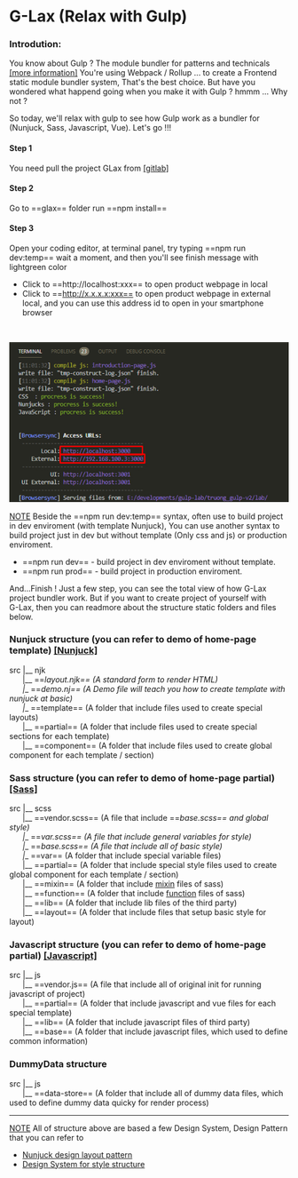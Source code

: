 # G-Lax (Relax with Gulp)

### Introdution:
You know about Gulp ? The module bundler for patterns and technicals [[more information]](https://gulpjs.com/)
You're using Webpack / Rollup ... to create a Frontend static module bundler system, That's the best choice. But have you wondered what happend going when you make it with Gulp ? hmmm ... Why not ?

So today, we'll relax with gulp to see how Gulp work as a bundler for (Nunjuck, Sass, Javascript, Vue). Let's go !!!

#### Step 1
You need pull the project GLax from [[gitlab]]()

#### Step 2
Go to ==glax== folder run ==npm install==

#### Step 3
Open your coding editor, at terminal panel, try typing ==npm run dev:temp== wait a moment, and then you'll see finish message with lightgreen color
- Click to ==http://localhost:xxx== to open product webpage in local
- Click to ==http://x.x.x.x:xxx== to open product webpage in external local, and you can use this address id to open in your smartphone browser
<br>

![alt](./image/gulp-step-3.jpg)

<u>NOTE</u>
Beside the ==npm run dev:temp== syntax, often use to build project in dev enviroment (with template Nunjuck), You can use another syntax to build project just in dev but without template (Only css and js) or production enviroment.

- ==npm run dev== - build project in dev enviroment without template.
- ==npm run prod== - build project in production enviroment.

And...Finish ! Just a few step, you can see the total view of how G-Lax project bundler work. But if you want to create project of yourself with <span style="display:inline-block">G-Lax</span>, then you can readmore about the structure static folders and files below.

### Nunjuck structure (you can refer to demo of home-page template) [[Nunjuck]](https://mozilla.github.io/nunjucks/)

src
|__ njk
<br/>&nbsp;&nbsp;&nbsp;&nbsp;&nbsp;&nbsp;|__ ==_layout.njk== (A standard form to render HTML)
<br/>&nbsp;&nbsp;&nbsp;&nbsp;&nbsp;&nbsp;|__ ==_demo.nj== (A Demo file will teach you how to create template with nunjuck at basic)
<br/>&nbsp;&nbsp;&nbsp;&nbsp;&nbsp;&nbsp;|__ ==template== (A folder that include files used to create special layouts)
<br/>&nbsp;&nbsp;&nbsp;&nbsp;&nbsp;&nbsp;|__ ==partial== (A folder that include files used to create special sections for each template)
<br/>&nbsp;&nbsp;&nbsp;&nbsp;&nbsp;&nbsp;|__ ==component== (A folder that include files used to create global component for each template / section)

### Sass structure (you can refer to demo of home-page partial) [[Sass]](https://sass-lang.com/)

src
|__ scss
<br/>&nbsp;&nbsp;&nbsp;&nbsp;&nbsp;&nbsp;|__ ==vendor.scss== (A file that include ==_base.scss== and global style)
<br/>&nbsp;&nbsp;&nbsp;&nbsp;&nbsp;&nbsp;|__ ==_var.scss== (A file that include general variables for style)
<br/>&nbsp;&nbsp;&nbsp;&nbsp;&nbsp;&nbsp;|__ ==_base.scss== (A file that include all of basic style)
<br/>&nbsp;&nbsp;&nbsp;&nbsp;&nbsp;&nbsp;|__ ==var== (A folder that include special variable files)
<br/>&nbsp;&nbsp;&nbsp;&nbsp;&nbsp;&nbsp;|__ ==partial== (A folder that include special style files used to create global component for each template / section)
<br/>&nbsp;&nbsp;&nbsp;&nbsp;&nbsp;&nbsp;|__ ==mixin== (A folder that include [mixin](https://sass-lang.com/documentation/at-rules/mixin) files of sass)
<br/>&nbsp;&nbsp;&nbsp;&nbsp;&nbsp;&nbsp;|__ ==function== (A folder that include [function](https://sass-lang.com/documentation/at-rules/function) files of sass)
<br/>&nbsp;&nbsp;&nbsp;&nbsp;&nbsp;&nbsp;|__ ==lib== (A folder that include lib files of the third party)
<br/>&nbsp;&nbsp;&nbsp;&nbsp;&nbsp;&nbsp;|__ ==layout== (A folder that include files that setup basic style for layout)

### Javascript structure (you can refer to demo of home-page partial) [[Javascript]](https://developer.mozilla.org/en-US/docs/Web/JavaScript)

src
|__ js
<br/>&nbsp;&nbsp;&nbsp;&nbsp;&nbsp;&nbsp;|__ ==vendor.js== (A file that include all of original init for running javascript of project)
<br/>&nbsp;&nbsp;&nbsp;&nbsp;&nbsp;&nbsp;|__ ==partial== (A folder that include javascript and vue files for each special template)
<br/>&nbsp;&nbsp;&nbsp;&nbsp;&nbsp;&nbsp;|__ ==lib== (A folder that include javascript files of third party)
<br/>&nbsp;&nbsp;&nbsp;&nbsp;&nbsp;&nbsp;|__ ==base== (A folder that include javascript files, which used to define common information)

### DummyData structure

src
|__ js
<br/>&nbsp;&nbsp;&nbsp;&nbsp;&nbsp;&nbsp;|__ ==data-store== (A folder that include all of dummy data files, which used to define dummy data quicky for render process)

---

<u>NOTE</u>
All of structure above are based a few Design System, Design Pattern that you can refer to
- [Nunjuck design layout pattern](https://css-tricks.com/component-led-design-patterns-nunjucks-grunt/?fbclid=IwAR2DQUKbQU73EKzF7fTigl0QPwwtUTaFLUGhW2VLy3IXmazEGZ--dQ-yJE8)
- [Design System for style structure](https://uifreebies.net/blog/12-design-systems-you-must-know)
